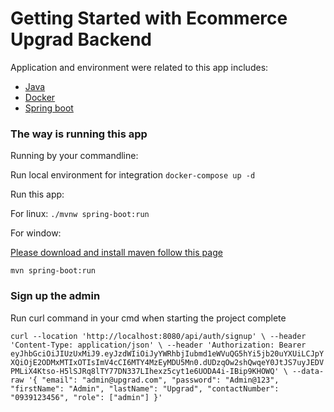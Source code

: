 # Getting Started with Ecommerce Upgrad Backend

Application and environment were related to this app includes:
 - [Java](https://www.oracle.com/cis/java/technologies/downloads/#java20)
 - [Docker](https://www.docker.com/)
 - [Spring boot](https://spring.io/)

### The way is running this app
 
Running by your commandline:

Run local environment for integration
`docker-compose up -d`

Run this app:

For linux:
`./mvnw spring-boot:run`

For window:

[Please download and install maven follow this page](https://maven.apache.org/)

`mvn spring-boot:run`

### Sign up the admin

Run curl command in your cmd when starting the project complete

`curl --location 'http://localhost:8080/api/auth/signup' \
--header 'Content-Type: application/json' \
--header 'Authorization: Bearer eyJhbGciOiJIUzUxMiJ9.eyJzdWIiOiJyYWRhbjIubmd1eWVuQG5hYi5jb20uYXUiLCJpYXQiOjE2ODMxMTIxOTIsImV4cCI6MTY4MzEyMDU5Mn0.dUDzqOw2shQwqeY0JtJS7uyJEDVPMLiX4Ktso-H5lSJRq8lTY77DN337LIhexz5cyt1e6UODA4i-IBip9KHOWQ' \
--data-raw '{
"email": "admin@upgrad.com",
"password": "Admin@123",
"firstName": "Admin",
"lastName": "Upgrad",
"contactNumber": "0939123456",
"role": ["admin"]
}'`
